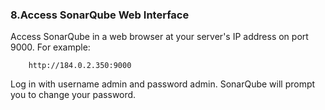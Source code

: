 ### 8.Access SonarQube Web Interface

Access SonarQube in a web browser at your server's IP address on port 9000. For example:

        http://184.0.2.350:9000


Log in with username admin and password admin. SonarQube will prompt you to change your password.
